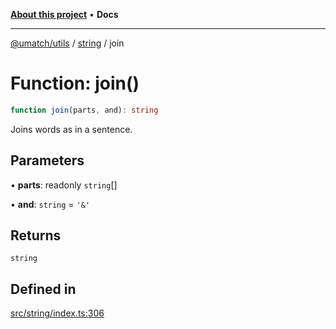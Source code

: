 [**About this project**](../../README.md) • **Docs**

***

[@umatch/utils](../../api.md) / [string](../README.md) / join

# Function: join()

```ts
function join(parts, and): string
```

Joins words as in a sentence.

## Parameters

• **parts**: readonly `string`[]

• **and**: `string` = `'&'`

## Returns

`string`

## Defined in

[src/string/index.ts:306](https://github.com/umatch-oficial/utils/blob/main/src/string/index.ts#L306)

